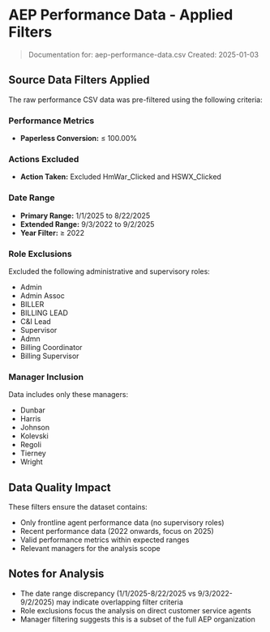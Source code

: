 # AEP Performance Data - Applied Filters

> Documentation for: aep-performance-data.csv
> Created: 2025-01-03

## Source Data Filters Applied

The raw performance CSV data was pre-filtered using the following criteria:

### Performance Metrics
- **Paperless Conversion:** ≤ 100.00%

### Actions Excluded
- **Action Taken:** Excluded HmWar_Clicked and HSWX_Clicked

### Date Range
- **Primary Range:** 1/1/2025 to 8/22/2025
- **Extended Range:** 9/3/2022 to 9/2/2025
- **Year Filter:** ≥ 2022

### Role Exclusions
Excluded the following administrative and supervisory roles:
- Admin
- Admin Assoc
- BILLER
- BILLING LEAD
- C&I Lead
- Supervisor
- Admn
- Billing Coordinator
- Billing Supervisor

### Manager Inclusion
Data includes only these managers:
- Dunbar
- Harris
- Johnson
- Kolevski
- Regoli
- Tierney
- Wright

## Data Quality Impact

These filters ensure the dataset contains:
- Only frontline agent performance data (no supervisory roles)
- Recent performance data (2022 onwards, focus on 2025)
- Valid performance metrics within expected ranges
- Relevant managers for the analysis scope

## Notes for Analysis

- The date range discrepancy (1/1/2025-8/22/2025 vs 9/3/2022-9/2/2025) may indicate overlapping filter criteria
- Role exclusions focus the analysis on direct customer service agents
- Manager filtering suggests this is a subset of the full AEP organization

